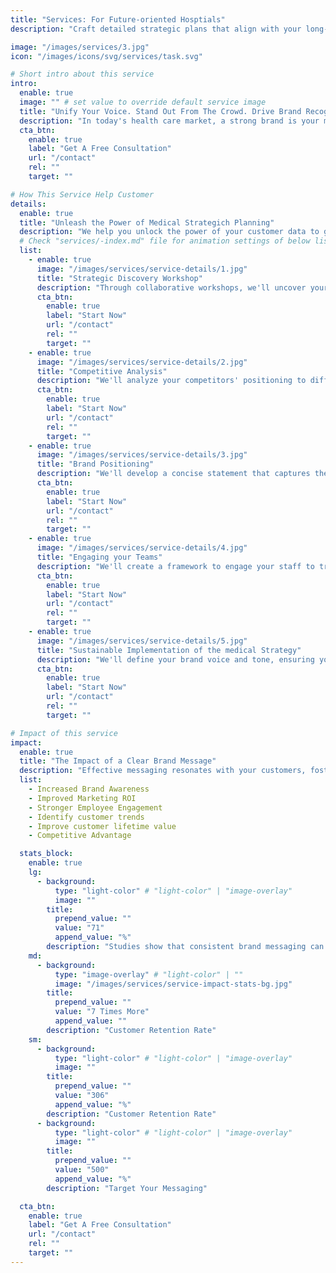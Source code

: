 ```yaml
---
title: "Services: For Future-oriented Hosptials"
description: "Craft detailed strategic plans that align with your long-term goals."

image: "/images/services/3.jpg"
icon: "/images/icons/svg/services/task.svg"

# Short intro about this service
intro:
  enable: true
  image: "" # set value to override default service image
  title: "Unify Your Voice. Stand Out From The Crowd. Drive Brand Recognition."
  description: "In today's health care market, a strong brand is your most valuable asset. We help you craft a clear and compelling medical positioning strategy that sets you apart from the competition and resonates deeply with your patient, partners and above all your health care professional teams."
  cta_btn:
    enable: true
    label: "Get A Free Consultation"
    url: "/contact"
    rel: ""
    target: ""

# How This Service Help Customer
details:
  enable: true
  title: "Unleash the Power of Medical Strategich Planning"
  description: "We help you unlock the power of your customer data to gain a deeper understanding of who your customers are, what motivates them, and how they interact with your institution. Through sophisticated analytics and proven methodologies"
  # Check "services/-index.md" file for animation settings of below list
  list:
    - enable: true
      image: "/images/services/service-details/1.jpg"
      title: "Strategic Discovery Workshop"
      description: "Through collaborative workshops, we'll uncover your brand's core values, target audience."
      cta_btn:
        enable: true
        label: "Start Now"
        url: "/contact"
        rel: ""
        target: ""
    - enable: true
      image: "/images/services/service-details/2.jpg"
      title: "Competitive Analysis"
      description: "We'll analyze your competitors' positioning to differentiate your brand."
      cta_btn:
        enable: true
        label: "Start Now"
        url: "/contact"
        rel: ""
        target: ""
    - enable: true
      image: "/images/services/service-details/3.jpg"
      title: "Brand Positioning"
      description: "We'll develop a concise statement that captures the essence of your brand."
      cta_btn:
        enable: true
        label: "Start Now"
        url: "/contact"
        rel: ""
        target: ""
    - enable: true
      image: "/images/services/service-details/4.jpg"
      title: "Engaging your Teams"
      description: "We'll create a framework to engage your staff to transform your organisation."
      cta_btn:
        enable: true
        label: "Start Now"
        url: "/contact"
        rel: ""
        target: ""
    - enable: true
      image: "/images/services/service-details/5.jpg"
      title: "Sustainable Implementation of the medical Strategy"
      description: "We'll define your brand voice and tone, ensuring your communication resonates."
      cta_btn:
        enable: true
        label: "Start Now"
        url: "/contact"
        rel: ""
        target: ""

# Impact of this service
impact:
  enable: true
  title: "The Impact of a Clear Brand Message"
  description: "Effective messaging resonates with your customers, fostering trust and emotional connections. It's about speaking their language and understanding their needs."
  list:
    - Increased Brand Awareness
    - Improved Marketing ROI
    - Stronger Employee Engagement
    - Identify customer trends
    - Improve customer lifetime value
    - Competitive Advantage

  stats_block:
    enable: true
    lg:
      - background:
          type: "light-color" # "light-color" | "image-overlay"
          image: ""
        title:
          prepend_value: ""
          value: "71"
          append_value: "%"
        description: "Studies show that consistent brand messaging can lead to a 71% increase in brand recognition"
    md:
      - background:
          type: "image-overlay" # "light-color" | ""
          image: "/images/services/service-impact-stats-bg.jpg"
        title:
          prepend_value: ""
          value: "7 Times More"
          append_value: ""
        description: "Customer Retention Rate"
    sm:
      - background:
          type: "light-color" # "light-color" | "image-overlay"
          image: ""
        title:
          prepend_value: ""
          value: "306"
          append_value: "%"
        description: "Customer Retention Rate"
      - background:
          type: "light-color" # "light-color" | "image-overlay"
          image: ""
        title:
          prepend_value: ""
          value: "500"
          append_value: "%"
        description: "Target Your Messaging"

  cta_btn:
    enable: true
    label: "Get A Free Consultation"
    url: "/contact"
    rel: ""
    target: ""
---
```


<!-- ---
title: "Consulting Services"
description: "Expert guidance for optimizing your clinical operations"
pubDate: 2024-05-03
hero:
  title: "Consulting Services"
  subtitle: "Expert guidance for optimizing your clinical operations"
features:
  - title: "Process Optimization"
    description: "Streamline workflows, reduce inefficiencies, and enhance operational performance"
  - title: "Quality Improvement"
    description: "Implement best practices and quality management systems"
  - title: "Change Management"
    description: "Guide successful implementation of new processes and technologies"
benefits:
  - title: "For Healthcare Providers"
    description: "Improved efficiency, better patient outcomes, reduced costs, enhanced compliance, and optimized resource utilization"
  - title: "For Clinical Teams"
    description: "Clear guidance, practical solutions, ongoing support, and measurable improvements"
caseStudies:
  - title: "Implementation Success"
    description: "Comprehensive implementation timeline and success metrics"
    results:
      - "Week 1-2: Initial assessment and planning"
      - "Week 3-4: Process analysis and recommendations"
      - "Week 5-6: Implementation planning"
      - "Week 7-8: Change management"
      - "Week 9-12: Monitoring and optimization"
faqs:
  - question: "What areas of perioperative care does ReMedium Consulting cover?"
    answer: "We cover process optimization, quality improvement, change management, and digital transformation in perioperative care."
  - question: "How is a consulting project structured?"
    answer: "Projects typically include assessment, planning, implementation, and ongoing support phases tailored to your needs."
  - question: "What outcomes can I expect from a consulting engagement?"
    answer: "Clients achieve improved efficiency, reduced costs, better patient outcomes, and sustainable change."
  - question: "How do I request a consulting proposal?"
    answer: "Contact us for a free consultation. We'll assess your needs and provide a tailored proposal."
  - question: "What support is available during and after the project?"
    answer: "We provide hands-on support throughout the project and offer follow-up services to ensure lasting results."
---

## Overview

Our consulting services provide expert guidance to optimize your clinical operations and perioperative care. We work closely with your team to identify opportunities for improvement and implement effective solutions.

## Key Features

### Process Optimization
- Workflow analysis and redesign
- Efficiency improvement strategies
- Resource optimization
- Performance metrics development
- Continuous improvement planning

### Quality Improvement
- Quality management systems
- Best practice implementation
- Performance monitoring
- Outcome measurement
- Accreditation support

### Change Management
- Implementation planning
- Staff training and support
- Communication strategies
- Progress monitoring
- Success measurement

## Benefits

### For Healthcare Providers
- Improved operational efficiency
- Better patient outcomes
- Reduced operational costs
- Enhanced regulatory compliance
- Optimized resource utilization

### For Clinical Teams
- Clear guidance and direction
- Practical, implementable solutions
- Ongoing support and training
- Measurable improvements
- Professional development

## Implementation Process

1. Initial Assessment
   - Current state analysis
   - Goal setting
   - Resource evaluation

2. Planning Phase
   - Strategy development
   - Timeline creation
   - Resource allocation

3. Implementation
   - Process changes
   - Staff training
   - System integration

4. Monitoring
   - Performance tracking
   - Outcome measurement
   - Continuous improvement

## Get Started

Ready to optimize your clinical operations? Contact us today to:
1. Schedule a consultation
2. Discuss your specific needs
3. Develop a customized plan
4. Begin your improvement journey  -->
